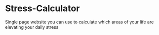 # Stress-Calculator
Single page website you can use to calculate which areas of your life are elevating your daily stress
